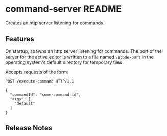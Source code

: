 # command-server README

Creates an http server listening for commands. 

## Features

On startup, spawns an http server listening for commands. The port of the server for the active editor is written to a file named `vscode-port` in the operating system's default directory for temporary files.

Accepts requests of the form:

```http
POST /execute-command HTTP/1.1

{
  "commandId": "some-command-id",
  "args": [
    "default"
  ]
}
```

## Release Notes
